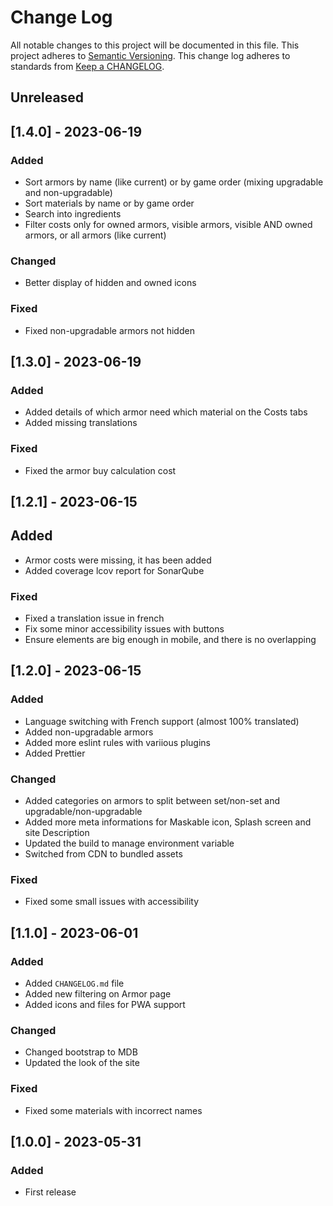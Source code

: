 # Change Log

All notable changes to this project will be documented in this file.
This project adheres to [Semantic Versioning](https://semver.org/).
This change log adheres to standards from [Keep a CHANGELOG](https://keepachangelog.com).

## Unreleased

## [1.4.0] - 2023-06-19

### Added

- Sort armors by name (like current) or by game order (mixing upgradable and non-upgradable)
- Sort materials by name or by game order
- Search into ingredients
- Filter costs only for owned armors, visible armors, visible AND owned armors, or all armors (like current)

### Changed

- Better display of hidden and owned icons

### Fixed

- Fixed non-upgradable armors not hidden

## [1.3.0] - 2023-06-19

### Added

- Added details of which armor need which material on the Costs tabs
- Added missing translations

### Fixed

- Fixed the armor buy calculation cost

## [1.2.1] - 2023-06-15

## Added

- Armor costs were missing, it has been added
- Added coverage lcov report for SonarQube

### Fixed

- Fixed a translation issue in french
- Fix some minor accessibility issues with buttons
- Ensure elements are big enough in mobile, and there is no overlapping

## [1.2.0] - 2023-06-15

### Added

- Language switching with French support (almost 100% translated)
- Added non-upgradable armors
- Added more eslint rules with variious plugins
- Added Prettier

### Changed

- Added categories on armors to split between set/non-set and upgradable/non-upgradable
- Added more meta informations for Maskable icon, Splash screen and site Description
- Updated the build to manage environment variable
- Switched from CDN to bundled assets

### Fixed

- Fixed some small issues with accessibility

## [1.1.0] - 2023-06-01

### Added

- Added `CHANGELOG.md` file
- Added new filtering on Armor page
- Added icons and files for PWA support

### Changed

- Changed bootstrap to MDB
- Updated the look of the site

### Fixed

- Fixed some materials with incorrect names

## [1.0.0] - 2023-05-31

### Added

- First release
